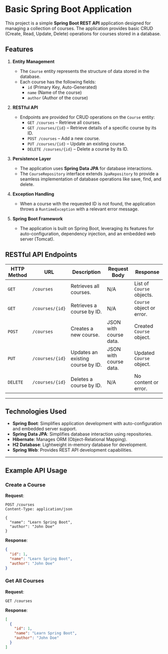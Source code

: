 # Basic Spring Boot Application  

This project is a simple **Spring Boot REST API** application designed for managing a collection of courses. The application provides basic CRUD (Create, Read, Update, Delete) operations for courses stored in a database.  

## Features  

1. **Entity Management**  
   - The `Course` entity represents the structure of data stored in the database.  
   - Each course has the following fields:  
     - `id` (Primary Key, Auto-Generated)  
     - `name` (Name of the course)  
     - `author` (Author of the course)  

2. **RESTful API**  
   - Endpoints are provided for CRUD operations on the `Course` entity:  
     - `GET /courses` – Retrieve all courses.  
     - `GET /courses/{id}` – Retrieve details of a specific course by its ID.  
     - `POST /courses` – Add a new course.  
     - `PUT /courses/{id}` – Update an existing course.  
     - `DELETE /courses/{id}` – Delete a course by its ID.  

3. **Persistence Layer**  
   - The application uses **Spring Data JPA** for database interactions.  
   - The `CourseRepository` interface extends `JpaRepository` to provide a seamless implementation of database operations like save, find, and delete.  

4. **Exception Handling**  
   - When a course with the requested ID is not found, the application throws a `RuntimeException` with a relevant error message.  

5. **Spring Boot Framework**  
   - The application is built on Spring Boot, leveraging its features for auto-configuration, dependency injection, and an embedded web server (Tomcat).  


## RESTful API Endpoints  

| HTTP Method | URL                 | Description                          | Request Body           | Response                  |
|-------------|---------------------|--------------------------------------|------------------------|---------------------------|
| `GET`       | `/courses`          | Retrieves all courses.               | N/A                    | List of `Course` objects. |
| `GET`       | `/courses/{id}`     | Retrieves a course by ID.            | N/A                    | `Course` object or error. |
| `POST`      | `/courses`          | Creates a new course.                | JSON with course data. | Created `Course` object.  |
| `PUT`       | `/courses/{id}`     | Updates an existing course by ID.    | JSON with course data. | Updated `Course` object.  |
| `DELETE`    | `/courses/{id}`     | Deletes a course by ID.              | N/A                    | No content or error.      |

---

## Technologies Used  

- **Spring Boot**: Simplifies application development with auto-configuration and embedded server support.  
- **Spring Data JPA**: Simplifies database interaction using repositories.  
- **Hibernate**: Manages ORM (Object-Relational Mapping).  
- **H2 Database**: Lightweight in-memory database for development.  
- **Spring Web**: Provides REST API development capabilities.  

---

## Example API Usage  

### Create a Course  

**Request**:  
```http
POST /courses
Content-Type: application/json

{
  "name": "Learn Spring Boot",
  "author": "John Doe"
}
```

**Response**:  
```json
{
  "id": 1,
  "name": "Learn Spring Boot",
  "author": "John Doe"
}
```

### Get All Courses  

**Request**:  
```http
GET /courses
```

**Response**:  
```json
[
  {
    "id": 1,
    "name": "Learn Spring Boot",
    "author": "John Doe"
  }
]
